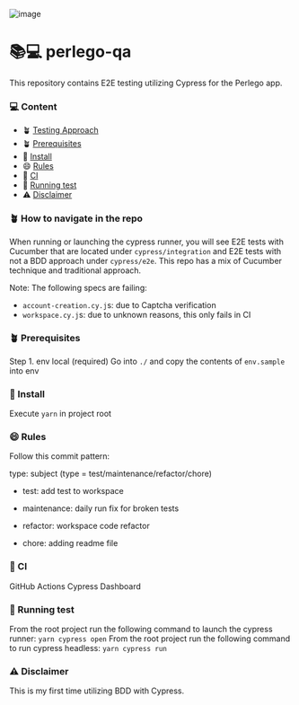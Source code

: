 ![image](https://user-images.githubusercontent.com/38430731/230515044-05a012f7-efa5-4e35-bb1c-4b849f8a3b7b.png)


# 📚💻 perlego-qa
This repository contains E2E testing utilizing Cypress for the Perlego app.


### 💻 Content
- 🪴 [Testing Approach](https://github.com/karlamieses/perlego-qa/edit/main/README.md#-how-to-navigate-in-the-file) 
- 🪴 [Prerequisites](https://github.com/karlamieses/perlego-qa/edit/main/README.md#-how-to-navigate-in-the-file)
- 🚀 [Install](https://github.com/karlamieses/perlego-qa/edit/main/README.md#-how-to-navigate-in-the-file)
- 😄 [Rules](https://github.com/karlamieses/perlego-qa/edit/main/README.md#-how-to-navigate-in-the-file)
- 👾 [CI](https://github.com/karlamieses/perlego-qa/edit/main/README.md#-how-to-navigate-in-the-file)
- 👾 [Running test](https://github.com/karlamieses/perlego-qa/edit/main/README.md#-running-test)
- ⚠️ [Disclaimer](https://github.com/karlamieses/perlego-qa/edit/main/README.md#-running-test)


### 🪴 How to navigate in the repo
When running or launching the cypress runner, you will see E2E tests with Cucumber that are located under
`cypress/integration` and E2E tests with not a BDD approach under `cypress/e2e`. 
This repo has a mix of Cucumber technique and traditional approach. 

Note: 
The following specs are failing:
- `account-creation.cy.j`s: due to Captcha verification
- `workspace.cy.j`s: due to unknown reasons, this only fails in CI

### 🪴 Prerequisites 
Step 1. env local (required)
Go into `./` and copy the contents of `env.sample` into env

### 🚀 Install
Execute `yarn` in project root

### 😄 Rules 
Follow this commit pattern:

type: subject
      (type = test/maintenance/refactor/chore)

- test: add test to workspace

- maintenance: daily run fix for broken tests

- refactor: workspace code refactor

- chore: adding readme file

### 👾 CI
GitHub Actions
Cypress Dashboard

### 👾 Running test
From the root project run the following command to launch the cypress runner: 
`yarn cypress open`
From the root project run the following command to run cypress headless: 
`yarn cypress run`

### ⚠️ Disclaimer
This is my first time utilizing BDD with Cypress. 



